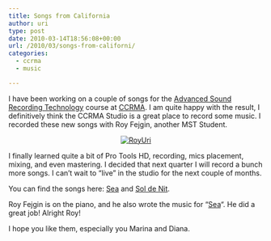 ```yaml
---
title: Songs from California
author: uri
type: post
date: 2010-03-14T18:56:08+00:00
url: /2010/03/songs-from-californi/
categories:
  - ccrma
  - music

---
```

I have been working on a couple of songs for the [Advanced Sound Recording Technology][1] course at [CCRMA][2]. I am quite happy with the result, I definitively think the CCRMA Studio is a great place to record some music. I recorded these new songs with Roy Fejgin, another MST Student.

<p style="text-align: center;">
  <a class="flickr-image aligncenter" title="RoyUri" href="http://www.flickr.com/photos/enochrooted/4432983682/"><img src="http://farm3.static.flickr.com/2535/4432983682_0db76b509c.jpg" alt="RoyUri" /></a>
</p>

I finally learned quite a bit of Pro Tools HD, recording, mics placement, mixing, and even mastering. I decided that next quarter I will record a bunch more songs. I can&#8217;t wait to &#8220;live&#8221; in the studio for the next couple of months.

You can find the songs here: [Sea][3] and [Sol de Nit][4].

Roy Fejgin is on the piano, and he also wrote the music for &#8220;[Sea][3]&#8220;. He did a great job! Alright Roy!

I hope you like them, especially you Marina and Diana.

 [1]: https://ccrma.stanford.edu/courses/192b/
 [2]: https://ccrma.stanford.edu/
 [3]: https://ccrma.stanford.edu/~urinieto/192b/sea.mp3
 [4]: https://ccrma.stanford.edu/~urinieto/192b/sol-de-nit.mp3